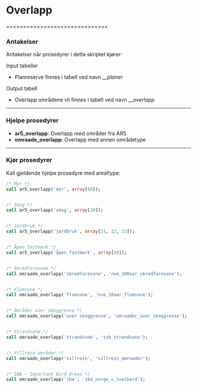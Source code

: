 
# Overlapp
==============================

### Antakelser
Antakelser når prosedyrer i dette skriptet kjører:

Input tabeller
  - Planreserve finnes i tabell ved navn *\_\_planer*

Output tabell
- Overlapp områdene vil finnes i tabell ved navn *\_\_overlapp*

-------

### Hjelpe prosedyrer

- **ar5_overlapp**: Overlapp med områder fra AR5
- **omraade_overlapp**: Overlapp med annen områdetype

-------

### Kjør prosedyrer

Kall gjeldende hjelpe prosedyre med arealtype:

```sql
/* Myr */
call ar5_overlapp('myr', array[60]);


/* Skog */
call ar5_overlapp('skog', array[30]);


/* Jordbruk */
call ar5_overlapp('jordbruk', array[21, 22, 23]);


/* Åpen fastmark */
call ar5_overlapp('åpen fastmark', array[50]);


/* Skredfaresone */
call omraade_overlapp('skredfaresone', 'nve_100aar_skredfaresone');


/* Flomsone */
call omraade_overlapp('flomsone', 'nve_10aar_flomsone');


/* Områder over skoggrense */
call omraade_overlapp('over skoggrense', 'omraader_over_skoggrense');


/* Strandsone */
call omraade_overlapp('strandsone', 'ssb_strandsone');


/* Villrein områder */
call omraade_overlapp('villrein', 'villrein_omraader');


/* IBA – Important Bird Areas */
call omraade_overlapp('iba', 'iba_norge_u_svalbard');
```

